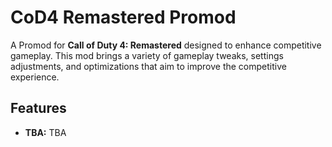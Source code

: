 # CoD4 Remastered Promod

A Promod for **Call of Duty 4: Remastered** designed to enhance competitive gameplay. This mod brings a variety of gameplay tweaks, settings adjustments, and optimizations that aim to improve the competitive experience.

## Features

- **TBA:** TBA